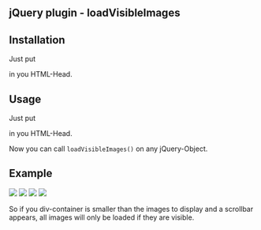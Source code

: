 jQuery plugin - loadVisibleImages
---------------------------------
  
  
Installation
-----------

Just put
  
  <script src="jquery.load-visible-images" type="text/javascript"></script>

in you HTML-Head.


Usage
-----

Just put
  
  <script src="jquery.load-visible-images" type="text/javascript"></script>

in you HTML-Head.

Now you can call `loadVisibleImages()` on any jQuery-Object.

Example
-------

  <div id="scrollable-div-container">
    <img src="loading-image.gif" data-img-src="the-real-image-src.jpg">
    <img src="loading-image.gif" data-img-src="the-real-image-src.jpg">
    <img src="loading-image.gif" data-img-src="the-real-image-src.jpg">
    <img src="loading-image.gif" data-img-src="the-real-image-src.jpg">
  </div>
  
  <script type="text/javascript" charset="utf-8">
    $(document).ready(function() { $('#scrollable-div-container').loadVisibleImages(); });
  </script>
  
So if you div-container is smaller than the images to display and a scrollbar appears, all images will only be loaded if they are visible.
